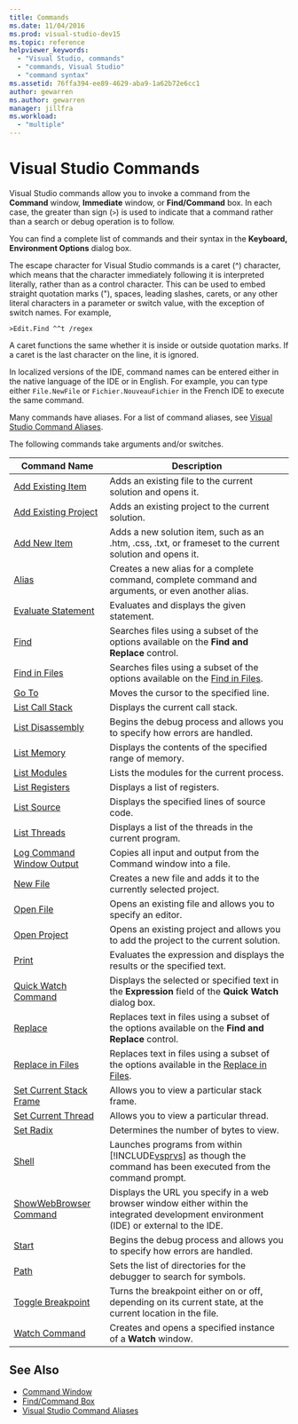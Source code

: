 ```yaml
---
title: Commands
ms.date: 11/04/2016
ms.prod: visual-studio-dev15
ms.topic: reference
helpviewer_keywords:
  - "Visual Studio, commands"
  - "commands, Visual Studio"
  - "command syntax"
ms.assetid: 76ffa394-ee89-4629-aba9-1a62b72e6cc1
author: gewarren
ms.author: gewarren
manager: jillfra
ms.workload:
  - "multiple"
---
```

# Visual Studio Commands

Visual Studio commands allow you to invoke a command from the **Command** window, **Immediate** window, or **Find/Command** box. In each case, the greater than sign (`>`) is used to indicate that a command rather than a search or debug operation is to follow.

You can find a complete list of commands and their syntax in the **Keyboard, Environment Options** dialog box.

The escape character for Visual Studio commands is a caret (^) character, which means that the character immediately following it is interpreted literally, rather than as a control character. This can be used to embed straight quotation marks ("), spaces, leading slashes, carets, or any other literal characters in a parameter or switch value, with the exception of switch names. For example,

```
>Edit.Find ^^t /regex
```

A caret functions the same whether it is inside or outside quotation marks. If a caret is the last character on the line, it is ignored.

In localized versions of the IDE, command names can be entered either in the native language of the IDE or in English. For example, you can type either `File.NewFile` or `Fichier.NouveauFichier` in the French IDE to execute the same command.

Many commands have aliases. For a list of command aliases, see [Visual Studio Command Aliases](../../ide/reference/visual-studio-command-aliases.md).

The following commands take arguments and/or switches.

| Command Name | Description |
| - | - |
| [Add Existing Item](../../ide/reference/add-existing-item-command.md) | Adds an existing file to the current solution and opens it. |
| [Add Existing Project](../../ide/reference/add-existing-project-command.md) | Adds an existing project to the current solution. |
| [Add New Item](../../ide/reference/add-new-item-command.md) | Adds a new solution item, such as an .htm, .css, .txt, or frameset to the current solution and opens it. |
| [Alias](../../ide/reference/alias-command.md) | Creates a new alias for a complete command, complete command and arguments, or even another alias. |
| [Evaluate Statement](../../ide/reference/evaluate-statement-command.md) | Evaluates and displays the given statement. |
| [Find](../../ide/reference/find-command.md) | Searches files using a subset of the options available on the **Find and Replace** control. |
| [Find in Files](../../ide/reference/find-in-files-command.md) | Searches files using a subset of the options available on the [Find in Files](../../ide/find-in-files.md). |
| [Go To](../../ide/reference/go-to-command.md) | Moves the cursor to the specified line. |
| [List Call Stack](../../ide/reference/list-call-stack-command.md) | Displays the current call stack. |
| [List Disassembly](../../ide/reference/list-disassembly-command.md) | Begins the debug process and allows you to specify how errors are handled. |
| [List Memory](../../ide/reference/list-memory-command.md) | Displays the contents of the specified range of memory. |
| [List Modules](../../ide/reference/list-modules-command.md) | Lists the modules for the current process. |
| [List Registers](../../ide/reference/list-registers-command.md) | Displays a list of registers. |
| [List Source](../../ide/reference/list-source-command.md) | Displays the specified lines of source code. |
| [List Threads](../../ide/reference/list-threads-command.md) | Displays a list of the threads in the current program. |
| [Log Command Window Output](../../ide/reference/log-command-window-output-command.md) | Copies all input and output from the Command window into a file. |
| [New File](../../ide/reference/new-file-command.md) | Creates a new file and adds it to the currently selected project. |
| [Open File](../../ide/reference/open-file-command.md) | Opens an existing file and allows you to specify an editor. |
| [Open Project](../../ide/reference/open-project-command.md) | Opens an existing project and allows you to add the project to the current solution. |
| [Print](../../ide/reference/print-command.md) | Evaluates the expression and displays the results or the specified text. |
| [Quick Watch Command](../../ide/reference/quick-watch-command.md) | Displays the selected or specified text in the **Expression** field of the **Quick Watch** dialog box. |
| [Replace](../../ide/reference/replace-command.md) | Replaces text in files using a subset of the options available on the **Find and Replace** control. |
| [Replace in Files](../../ide/reference/replace-in-files-command.md) | Replaces text in files using a subset of the options available in the [Replace in Files](../../ide/replace-in-files.md). |
| [Set Current Stack Frame](../../ide/reference/set-current-stack-frame-command.md) | Allows you to view a particular stack frame. |
| [Set Current Thread](../../ide/reference/set-current-thread-command.md) | Allows you to view a particular thread. |
| [Set Radix](../../ide/reference/set-radix-command.md) | Determines the number of bytes to view. |
| [Shell](../../ide/reference/shell-command.md) | Launches programs from within [!INCLUDE[vsprvs](../../code-quality/includes/vsprvs_md.md)] as though the command has been executed from the command prompt. |
| [ShowWebBrowser Command](../../ide/reference/showwebbrowser-command.md) | Displays the URL you specify in a web browser window either within the integrated development environment (IDE) or external to the IDE. |
| [Start](../../ide/reference/start-command.md) | Begins the debug process and allows you to specify how errors are handled. |
| [Path](../../ide/reference/symbol-path-command.md) | Sets the list of directories for the debugger to search for symbols. |
| [Toggle Breakpoint](../../ide/reference/toggle-breakpoint-command.md) | Turns the breakpoint either on or off, depending on its current state, at the current location in the file. |
| [Watch Command](../../ide/reference/watch-command.md) | Creates and opens a specified instance of a **Watch** window. |

## See Also

- [Command Window](../../ide/reference/command-window.md)
- [Find/Command Box](../../ide/find-command-box.md)
- [Visual Studio Command Aliases](../../ide/reference/visual-studio-command-aliases.md)